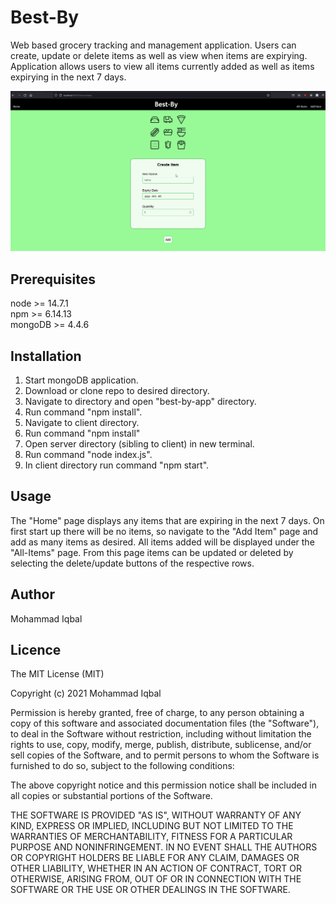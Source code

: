 # Best-By
Web based grocery tracking and management application. Users can create, update or delete items as well as view when items are expirying. Application allows users to view all items currently added as well as items expirying in the next 7 days.

![Alt Text](https://github.com/moh-asim-iqbal/best-by-app/blob/master/client/public/assets/best-by.gif?raw=true)

## Prerequisites 
node >= 14.7.1  
npm >= 6.14.13  
mongoDB >= 4.4.6  

## Installation 
1. Start mongoDB application.
2. Download or clone repo to desired directory.
3. Navigate to directory and open "best-by-app" directory.
4. Run command "npm install".
5. Navigate to client directory.
6. Run command "npm install"
7. Open server directory (sibling to client) in new terminal.
8. Run command "node index.js".
9. In client directory run command "npm start".

## Usage
The "Home" page displays any items that are expiring in the next 7 days. On first start up there will be no items, so navigate to the "Add Item" page and add as many items as desired. All items added will be displayed under the "All-Items" page. From this page items can be updated or deleted by selecting the delete/update buttons of the respective rows.

## Author
Mohammad Iqbal

## Licence
The MIT License (MIT)

Copyright (c) 2021 Mohammad Iqbal

Permission is hereby granted, free of charge, to any person obtaining a copy of this software and associated documentation files (the "Software"), to deal in the Software without restriction, including without limitation the rights to use, copy, modify, merge, publish, distribute, sublicense, and/or sell copies of the Software, and to permit persons to whom the Software is furnished to do so, subject to the following conditions:

The above copyright notice and this permission notice shall be included in all copies or substantial portions of the Software.

THE SOFTWARE IS PROVIDED "AS IS", WITHOUT WARRANTY OF ANY KIND, EXPRESS OR IMPLIED, INCLUDING BUT NOT LIMITED TO THE WARRANTIES OF MERCHANTABILITY, FITNESS FOR A PARTICULAR PURPOSE AND NONINFRINGEMENT. IN NO EVENT SHALL THE AUTHORS OR COPYRIGHT HOLDERS BE LIABLE FOR ANY CLAIM, DAMAGES OR OTHER LIABILITY, WHETHER IN AN ACTION OF CONTRACT, TORT OR OTHERWISE, ARISING FROM, OUT OF OR IN CONNECTION WITH THE SOFTWARE OR THE USE OR OTHER DEALINGS IN THE SOFTWARE.
